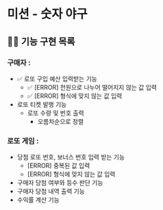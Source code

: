# 미션 - 숫자 야구
##  👨‍💻 기능 구현 목록

### 구매자 :
- ✅ 로또 구입 예산 입력받는 기능
  - ✅ [ERROR] 천원으로 나누어 떨어지지 않는 값 입력
  - ✅ [ERROR] 형식에 맞지 않는 값 입력
- 로또 티켓 발행 기능
  - 로또 수량 및 번호 출력
    - 오름차순으로 정렬

### 로또 게임 :
- 당첨 로또 번호, 보너스 번호 입력 받는 기능
  - [ERROR] 중복된 값 입력
  - [ERROR] 형식에 맞지 않는 값 입력
- 구매자 당첨 여부와 등수 판단 기능
- 구매자 당첨 내역 출력 기능
- 수익률 계산 기능
